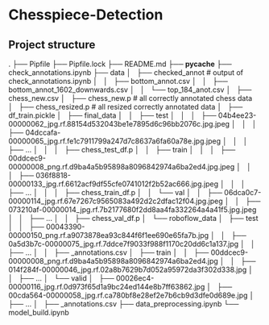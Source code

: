 # Chesspiece-Detection


## Project structure
.
├── Pipfile
├── Pipfile.lock
├── README.md
├── __pycache__
├── check_annotations.ipynb
├── data
│   ├── checked_annot                                   # output of check_annotations.ipynb
│   │   ├── bottom_annot.csv
│   │   ├── bottom_annot_1602_downwards.csv
│   │   └── top_184_anot.csv
│   ├── chess_new.csv
│   ├── chess_new.p                                     # all correctly annotated chess data
│   ├── chess_resized.p                                 # all resized correctly annotated data 
│   ├── df_train.pickle
│   ├── final_data
│   │   ├── test
│   │   │   ├── 04b4ee23-00000062_jpg.rf.88154d532043be1e7895d6c96bb2076c.jpg.jpeg
│   │   │   ├── 04dccafa-00000065_jpg.rf.fe1c7911799a247d7c8637a6fa60a78e.jpg.jpeg
│   │   │   ├── ...
│   │   │   ├── chess_test_df.p
│   │   ├── train
│   │   │   ├── 00ddcec9-00000008_png.rf.d9ba4a5b95898a8096842974a6ba2ed4.jpg.jpeg
│   │   │   ├── 036f8818-00000133_jpg.rf.6612acf9df55cfe0741012f2b52ac666.jpg.jpeg
│   │   │   ├── ...
│   │   │   ├── chess_train_df.p
│   │   └── val
│   │       ├── 06dca0c7-00000114_jpg.rf.67e7267c9565083a492d2c2dfac12f04.jpg.jpeg
│   │       ├── 073210af-00000014_jpg.rf.7b2177680f2dd8aa4fa332264a4a41f5.jpg.jpeg
│   │       ├── ...
│   │       ├── chess_val_df.p
│   └── roboflow_data
│       ├── test
│       │   ├── 00043390-00000150_png.rf.a9073878ea93c844f6f1ee690e65fa7b.jpg
│       │   ├── 0a5d3b7c-00000075_jpg.rf.7ddce7f9033f988f1170c20dd6c1a137.jpg
│       │   ├── ...
│       │   ├── _annotations.csv
│       ├── train
│       │   ├── 00ddcec9-00000008_png.rf.d9ba4a5b95898a8096842974a6ba2ed4.jpg
│       │   ├── 014f284f-00000046_jpg.rf.02a8b7629b7d052a95972da3f302d338.jpg
│       │   ├── ...
│       └── valid
│           ├── 00026ec4-00000116_jpg.rf.0d973f65d1a9bc24ed144e8b7ff63862.jpg
│           ├── 00cda564-00000058_jpg.rf.ca780bf8e28ef2e7b6cb9d3dfe0d689e.jpg
│           ├── ...
│           ├── _annotations.csv
├── data_preprocessing.ipynb
└── model_build.ipynb
